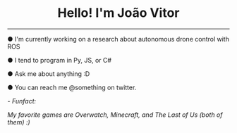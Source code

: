 <h1 align="center">Hello! I'm João Vitor</h1>

***
  
● I'm currently working on a research about autonomous drone control with ROS

● I tend to program in Py, JS, or C#

● Ask me about anything :D

● You can reach me @something on twitter.

_- Funfact:_
  
_My favorite games are Overwatch, Minecraft, and The Last of Us (both of them) :)_
